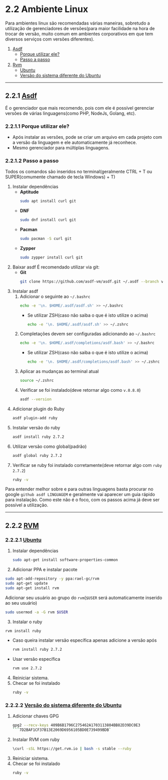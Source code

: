 # 2.2 Ambiente Linux

Para ambientes linux são recomendadas várias maneiras, sobretudo a utilização de gerenciadores de versões(para maior facilidade na hora de trocar de versão, muito comum em ambientes corporativos em que tem diversos serviços com versões diferentes).

1. [Asdf](#221-asdf)
   - [Porque utilizar ele?](#2211-porque-utilizar-ele)
   - [Passo a passo](#2212-passo-a-passo)
2. [Rvm](#222-rvm)
   - [Ubuntu](#2221-ubuntu)
   - [Versão do sistema diferente do Ubuntu](#2222-versão-do-sistema-diferente-do-ubuntu)

---

## 2.2.1 [Asdf](https://github.com/asdf-vm/asdf)

É o gerenciador que mais recomendo, pois com ele é possível gerenciar versões de várias linguagens(como PHP, NodeJs, Golang, etc).

### 2.2.1.1 Porque utilizar ele?

- Após instalar as versões, pode se criar um arquivo em cada projeto com a versão da linguagem e ele automaticamente já reconhece.
- Mesmo gerenciador para múltiplas linguagens.

### 2.2.1.2 Passo a passo

Todos os comandos são inseridos no terminal(geralmente CTRL + T ou SUPER(comumente chamado de tecla Windows) + T)

1. Instalar dependências
   - **Aptitude**
     ```bash
     sudo apt install curl git
     ```
   - **DNF**
     ```bash
     sudo dnf install curl git
     ```
   - **Pacman**
     ```bash
     sudo pacman -S curl git
     ```
   - **Zypper**
     ```bash
     sudo zypper install curl git
     ```
2. Baixar asdf
   É recomendado utilizar via git:
   - **Git**
     ```bash
     git clone https://github.com/asdf-vm/asdf.git ~/.asdf --branch v0.8.1
     ```
3. Instalar asdf
   1. Adicionar o seguinte ao `~/.bashrc`
      ```bash
      echo -e '\n. $HOME/.asdf/asdf.sh' >> ~/.bashrc
      ```
      - Se utilizar ZSH(caso não saiba o que é isto utilize o acima)
        ```bash
        echo -e '\n. $HOME/.asdf/asdf.sh' >> ~/.zshrc
        ```
   2. Completações devem ser configuradas adicionando ao `~/.bashrc`
      ```bash
      echo -e '\n. $HOME/.asdf/completions/asdf.bash' >> ~/.bashrc
      ```
      - Se utilizar ZSH(caso não saiba o que é isto utilize o acima)
        ```bash
        echo -e '\n. $HOME/.asdf/completions/asdf.bash' >> ~/.zshrc
        ```
   3. Aplicar as mudanças ao terminal atual
      ```bash
      source ~/.zshrc
      ```
   4. Verificar se foi instalado(deve retornar algo como `v.0.8.0`)
      ```bash
      asdf --version
      ```
4. Adicionar plugin do Ruby
   ```bash
   asdf plugin-add ruby
   ```
5. Instalar versão do ruby
   ```bash
   asdf install ruby 2.7.2
   ```
6. Utilizar versão como global(padrão)
   ```bash
   asdf global ruby 2.7.2
   ```
7. Verificar se ruby foi instalado corretamente(deve retornar algo com `ruby 2.7.2`)
   ```bash
   ruby -v
   ```

Para entender melhor sobre e para outras linguagens basta procurar no google `github asdf LINGUAGEM` e geralmente vai aparecer um guia rápido para instalação. Como este não é o foco, com os passos acima já deve ser possível a utilização.

---

## 2.2.2 [RVM](https://rvm.io/)

### 2.2.2.1 [Ubuntu](https://github.com/rvm/ubuntu_rvm)

1. Instalar dependências
   ```bash
   sudo apt-get install software-properties-common
   ```
2. Adicionar PPA e instalar pacote

```bash
sudo apt-add-repository -y ppa:rael-gc/rvm
sudo apt-get update
sudo apt-get install rvm
```

Adicionar seu usuário ao grupo do `rvm`(`$USER` será automaticamente inserido ao seu usuário)

```bash
sudo usermod -a -G rvm $USER
```

3. Instalar o ruby

```bash
rvm install ruby
```

- Caso queira instalar versão específica apenas adicione a versão após
  ```bash
  rvm install ruby 2.7.2
  ```
- Usar versão específica
  ```bash
  rvm use 2.7.2
  ```

4. Reiniciar sistema.
5. Checar se foi instalado
   ```bash
   ruby -v
   ```

### 2.2.2.2 [Versão do sistema diferente do Ubuntu](https://rvm.io/rvm/install)

1. Adicionar chaves GPG
   ````bash
   gpg2 --recv-keys 409B6B1796C275462A1703113804BB82D39DC0E3
   ```7D2BAF1CF37B13E2069D6956105BD0E739499BDB`
   ````
2. Instalar RVM com ruby
   ```bash
   \curl -sSL https://get.rvm.io | bash -s stable --ruby
   ```
3. Reiniciar sistema.
4. Checar se foi instalado
   ```bash
   ruby -v
   ```
